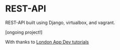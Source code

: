# REST-API

REST-API built using Django, virtualbox, and vagrant.

[ongoing project!]

With thanks to [London App Dev tutorials](https://londonappdeveloper.com/)
